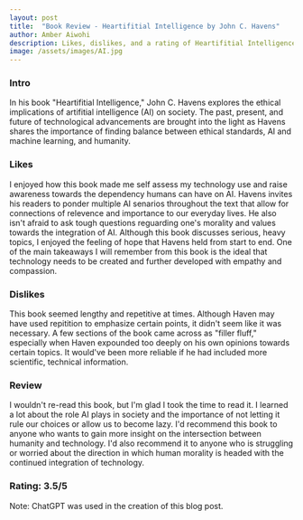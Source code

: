 ```yaml
---
layout: post
title:  "Book Review - Heartifitial Intelligence by John C. Havens"
author: Amber Aiwohi
description: Likes, dislikes, and a rating of Heartifitial Intelligence by John C. Havens
image: /assets/images/AI.jpg
---
```

### Intro
In his book "Heartifitial Intelligence," John C. Havens explores the ethical implications of artifitial intelligence (AI) on society. The past, present, and future of technological advancements are brought into the light as Havens shares the importance of finding balance between ethical standards, AI and machine learning, and humanity.

### Likes
I enjoyed how this book made me self assess my technology use and raise awareness towards the dependency humans can have on AI. Havens invites his readers to ponder multiple AI senarios throughout the text that allow for connections of relevence and importance to our everyday lives. He also isn't afraid to ask tough questions reguarding one's morality and values towards the integration of AI. Although this book discusses serious, heavy topics, I enjoyed the feeling of hope that Havens held from start to end. One of the main takeaways I will remember from this book is the ideal that technology needs to be created and further developed with empathy and compassion.

### Dislikes
This book seemed lengthy and repetitive at times. Although Haven may have used repitition to emphasize certain points, it didn't seem like it was necessary. A few sections of the book came across as "filler fluff," especially when Haven expounded too deeply on his own opinions towards certain topics. It would've been more reliable if he had included more scientific, technical information. 

### Review
I wouldn't re-read this book, but I'm glad I took the time to read it. I learned a lot about the role AI plays in society and the importance of not letting it rule our choices or allow us to become lazy. I'd recommend this book to anyone who wants to gain more insight on the intersection between humanity and technology. I'd also recommend it to anyone who is struggling or worried about the direction in which human morality is headed with the continued integration of technology. 

### Rating: 3.5/5

Note: ChatGPT was used in the creation of this blog post. 
